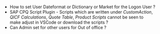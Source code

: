 
### 

* How to set User Dateformat or Dictionary or Market for the Logon User ?
* SAP CPQ Script Plugin - Scripts which are written under *CustomAction*, *QICF Calculations*, *Quote Table*, *Product Scripts* cannot be seen to make adjust in VSCode or download the scripts ?
* Can Admin set for other users for Out of office ?
